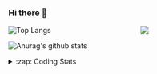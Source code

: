 ### Hi there 👋

<!--
**tao8687/tao8687** is a ✨ _special_ ✨ repository because its `README.md` (this file) appears on your GitHub profile.

Here are some ideas to get you started:

- 🔭 I’m currently working on ...
- 🌱 I’m currently learning ...
- 👯 I’m looking to collaborate on ...
- 🤔 I’m looking for help with ...
- 💬 Ask me about ...
- 📫 How to reach me: ...
- 😄 Pronouns: ...
- ⚡ Fun fact: ...
-->

<img align='right' src="https://media.giphy.com/media/M9gbBd9nbDrOTu1Mqx/giphy.gif" width="240">

  
![Top Langs](https://github-readme-stats.vercel.app/api/top-langs/?username=tao8687&layout=compact&title_color=23238E&text_color=A67D3D)

![Anurag's github stats](https://github-readme-stats.vercel.app/api?username=tao8687&show_icons=true&&text_color=A67D3D&title_color=23238E&show_icons=false&count_private=true&hide=stars)

<details>
  <summary>:zap: Coding Stats</summary>
  <br>
    
<!--START_SECTION:waka-->
![Code Time](http://img.shields.io/badge/Code%20Time-1%2C655%20hrs%207%20mins-blue)

![Profile Views](http://img.shields.io/badge/Profile%20Views-0-blue)

**🐱 My GitHub Data** 

> 📦 1.5 MB Used in GitHub's Storage 
 > 
> 🏆 231 Contributions in the Year 2024
 > 
> 🚫 Not Opted to Hire
 > 
> 📜 58 Public Repositories 
 > 
> 🔑 26 Private Repositories 
 > 
**I'm an Early 🐤** 

```text
🌞 Morning                1455 commits        ██████████████████████░░░   87.33 % 
🌆 Daytime                88 commits          █░░░░░░░░░░░░░░░░░░░░░░░░   05.28 % 
🌃 Evening                119 commits         ██░░░░░░░░░░░░░░░░░░░░░░░   07.14 % 
🌙 Night                  4 commits           ░░░░░░░░░░░░░░░░░░░░░░░░░   00.24 % 
```
📅 **I'm Most Productive on Wednesday** 

```text
Monday                   239 commits         ████░░░░░░░░░░░░░░░░░░░░░   14.35 % 
Tuesday                  226 commits         ███░░░░░░░░░░░░░░░░░░░░░░   13.57 % 
Wednesday                294 commits         ████░░░░░░░░░░░░░░░░░░░░░   17.65 % 
Thursday                 220 commits         ███░░░░░░░░░░░░░░░░░░░░░░   13.21 % 
Friday                   236 commits         ████░░░░░░░░░░░░░░░░░░░░░   14.17 % 
Saturday                 230 commits         ███░░░░░░░░░░░░░░░░░░░░░░   13.81 % 
Sunday                   221 commits         ███░░░░░░░░░░░░░░░░░░░░░░   13.27 % 
```


📊 **This Week I Spent My Time On** 

```text
🕑︎ Time Zone: Asia/Shanghai

💬 Programming Languages: 
Other                    8 hrs 59 mins       █████████████░░░░░░░░░░░░   50.10 % 
C++                      3 hrs 46 mins       █████░░░░░░░░░░░░░░░░░░░░   21.01 % 
YAML                     3 hrs 12 mins       ████░░░░░░░░░░░░░░░░░░░░░   17.88 % 
Python                   1 hr 6 mins         ██░░░░░░░░░░░░░░░░░░░░░░░   06.15 % 
Markdown                 28 mins             █░░░░░░░░░░░░░░░░░░░░░░░░   02.62 % 

🔥 Editors: 
VS Code                  17 hrs 56 mins      █████████████████████████   100.00 % 

🐱‍💻 Projects: 
path_tracking_pid        6 hrs 44 mins       █████████░░░░░░░░░░░░░░░░   37.54 % 
full_coverage_path_planne2 hrs 50 mins       ████░░░░░░░░░░░░░░░░░░░░░   15.81 % 
workspace                2 hrs 12 mins       ███░░░░░░░░░░░░░░░░░░░░░░   12.35 % 
two-wheel-differential-dr1 hr 43 mins        ██░░░░░░░░░░░░░░░░░░░░░░░   09.61 % 
bcr_bot                  1 hr 34 mins        ██░░░░░░░░░░░░░░░░░░░░░░░   08.76 % 

💻 Operating System: 
Linux                    17 hrs 56 mins      █████████████████████████   100.00 % 
```

**I Mostly Code in C++** 

```text
C++                      11 repos            ████████░░░░░░░░░░░░░░░░░   31.43 % 
Python                   10 repos            ███████░░░░░░░░░░░░░░░░░░   28.57 % 
JavaScript               2 repos             █░░░░░░░░░░░░░░░░░░░░░░░░   05.71 % 
Batchfile                1 repo              █░░░░░░░░░░░░░░░░░░░░░░░░   02.86 % 
HTML                     1 repo              █░░░░░░░░░░░░░░░░░░░░░░░░   02.86 % 
```



**Timeline**

![Lines of Code chart](https://raw.githubusercontent.com/tao8687/tao8687/master/assets/bar_graph.png)


 Last Updated on 04/08/2024 01:28:05 UTC
<!--END_SECTION:waka-->
</details>
